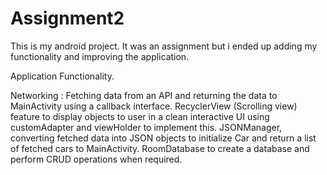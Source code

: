 # Assignment2

This is my android project. It was an assignment but i ended up adding my functionality and improving the application.

Application Functionality.

Networking : Fetching data from an API and returning the data to MainActivity using a callback interface.
RecyclerView (Scrolling view) feature to display objects to user in a clean interactive UI using customAdapter and viewHolder to implement this.
JSONManager, converting fetched data into JSON objects to initialize Car and return a list of fetched cars to MainActivity.
RoomDatabase to create a database and perform CRUD operations when required.
